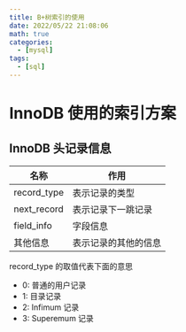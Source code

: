 ```yaml
---
title: B+树索引的使用
date: 2022/05/22 21:08:06
math: true
categories:
  - [mysql]
tags:
  - [sql]
---
```

# InnoDB 使用的索引方案

## InnoDB 头记录信息

| 名称 | 作用  |
| ---- | ---- |
| record_type | 表示记录的类型 |    
| next_record | 表示记录下一跳记录 |    
|  field_info | 字段信息   |    
| 其他信息| 表示记录的其他的信息|

record_type 的取值代表下面的意思
- 0: 普通的用户记录 
- 1: 目录记录
- 2: Infimum 记录
- 3: Superemum 记录
